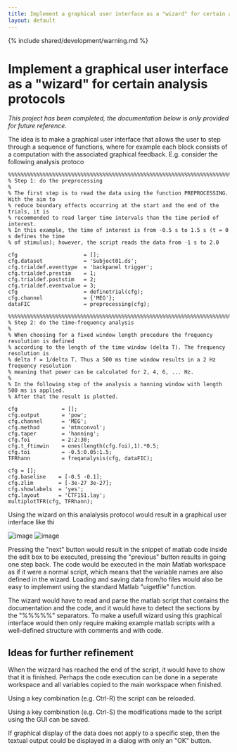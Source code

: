```yaml
---
title: Implement a graphical user interface as a "wizard" for certain analysis protocols
layout: default
---
```


{% include shared/development/warning.md %}

# Implement a graphical user interface as a "wizard" for certain analysis protocols

*This project has been completed, the documentation below is only provided for future reference.*

The idea is to make a graphical user interface that allows the user to step through a sequence of functions, where for example each block consists of a computation with the associated graphical feedback. E.g. consider the following analysis protoco

	%%%%%%%%%%%%%%%%%%%%%%%%%%%%%%%%%%%%%%%%%%%%%%%%%%%%%%%%%%%%%%%%%%%%%%%%%%%%%%%%%%%%%%%%
	% Step 1: do the preprocessing
	%
	% The first step is to read the data using the function PREPROCESSING. With the aim to 
	% reduce boundary effects occurring at the start and the end of the trials, it is 
	% recommended to read larger time intervals than the time period of interest. 
	% In this example, the time of interest is from -0.5 s to 1.5 s (t = 0 s defines the time 
	% of stimulus); however, the script reads the data from -1 s to 2.0 
	
	cfg                     = [];
	cfg.dataset             = 'Subject01.ds';  
	cfg.trialdef.eventtype  = 'backpanel trigger';
	cfg.trialdef.prestim    = 1;
	cfg.trialdef.poststim   = 2;
	cfg.trialdef.eventvalue = 3;                     
	cfg                     = definetrial(cfg);      
	cfg.channel             = {'MEG'};
	dataFIC                 = preprocessing(cfg); 
	
	%%%%%%%%%%%%%%%%%%%%%%%%%%%%%%%%%%%%%%%%%%%%%%%%%%%%%%%%%%%%%%%%%%%%%%%%%%%%%%%%%%%%%%%%
	% Step 2: do the time-frequency analysis
	%
	% When choosing for a fixed window length procedure the frequency resolution is defined 
	% according to the length of the time window (delta T). The frequency resolution is 
	% delta f = 1/delta T. Thus a 500 ms time window results in a 2 Hz frequency resolution 
	% meaning that power can be calculated for 2, 4, 6, ... Hz.
	%
	% In the following step of the analysis a hanning window with length 500 ms is applied.
	% After that the result is plotted.
	
	cfg              = [];
	cfg.output       = 'pow';
	cfg.channel      = 'MEG';
	cfg.method       = 'mtmconvol';
	cfg.taper        = 'hanning';
	cfg.foi          = 2:2:30;
	cfg.t_ftimwin    = ones(length(cfg.foi),1).*0.5;
	cfg.toi          = -0.5:0.05:1.5;
	TFRhann          = freqanalysis(cfg, dataFIC);
	
	cfg = [];
	cfg.baseline    = [-0.5 -0.1];   
	cfg.zlim        = [-3e-27 3e-27];	        
	cfg.showlabels  = 'yes';	
	cfg.layout      = 'CTF151.lay';
	multiplotTFR(cfg, TFRhann);

Using the wizard on this analalysis protocol would result in a graphical user interface like thi

![image](/static/img/development/wizard/wizard1.png)
![image](/static/img/development/wizard/wizard2.png)

Pressing the "next" button would result in the snippet of matlab code inside the edit box to be executed, pressing the "previous" button results in going one step back. The code would be executed in the main Matlab workspace as if it were a normal script, which means that the variable names are also defined in the wizard. Loading and saving data from/to files would also be easy to implement using the standard Matlab "uigetfile" function.

The wizard would have to read and parse the matlab script that contains the documentation and the code, and it would have to detect the sections by the "%%%%%" separators. To make a usefull wizard using this graphical interface would then only require making example matlab scripts with a well-defined structure with comments and with code. 

## Ideas for further refinement

When the wizzard has reached the end of the script, it would have to show that it is finished. Perhaps the code execution can be done in a seperate workspace and all variables copied to the main workspace when finished.

Using a key combination (e.g. Ctrl-R) the script can be reloaded. 

Using a key combination (e.g. Ctrl-S) the modifications made to the script using the GUI can be saved.

If graphical display of the data does not apply to a specific step, then the textual output could be displayed in a dialog with only an "OK" button.
